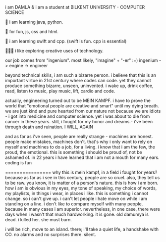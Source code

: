 i am DAMLA & i am a student at BILKENT UNIVERSITY - COMPUTER SCIENCE 

👾 i am learning java, python.

👾 for fun, js, css and html.

👾 i am learning swift and cpp. (swift is fun. cpp is essential)

👩🏻‍💻 i like exploring creative uses of technology.

our job comes from "ingenium". most likely, "imagine" + "-er" :=) ingenium -> engine -> engineer

beyond technical skills, i am such a bizarre person. i believe that this is an important virtue in 21st century where codes can code. 
yet they cannot produce something bizarre, unseen, uninvented. i wake up, drink coffee, read, listen to music, play music, lift, cardio and code. 

actually, engineering turned out to be MEIN KAMPF. i have to prove the world that "emotional people are creative and smart" until my dying breath.
we are just kind and pure hearted from our nature not because we are idiots - i got into medicine and computer science. yet i was about to die from cancer in these years. still, i fought for my honor and dreams.- i've been through death and ruination. I WILL, AGAIN

and as far as i've seen, people are really strange - machines are honest.
people make mistakes, machines don't. that's why i only want to rely on myself and machines to do a job, for a living. 
i know that i am the few, the proud, the emotional. this is something i should be proud of, not be ashamed of. in 22 years i have learned that i am not a mouth for many ears.
coding is fun 

================
why this is mein kampf, in a field i fought for years?
because as far as i see in this century, people are so cruel. also, they tell us to be raw. you know, it is matter of a person's nature. this is how i am born. how i am is obvious in my eyes, my tone of speaking, my choice of words, my playlists, in things i wear, in places i like. this is something i cannot change.
so i can't give up. i can't let people i hate move on while i am standing on a line. i don't like to compare myself with many people, because in many cases i am superior. nevertheless, in one case, there were days when i wasn't that much hardworking. it is gone. old damumya is dead. i killed her. she must burn.

i will be rich, move to an island. 
there; i'll take a quiet life, a handshake with CO. no alarms and no surprises there. silent.
